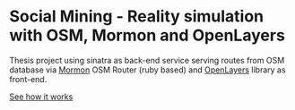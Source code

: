 Social Mining - Reality simulation with OSM, Mormon and OpenLayers
=============

Thesis project using sinatra as back-end service serving routes from OSM database 
via [Mormon](https://github.com/geronimod/mormon) OSM Router (ruby based) and
[OpenLayers](http://openlayers.org/) library as front-end.

[See how it works](http://social-mining.herokuapp.com/)

